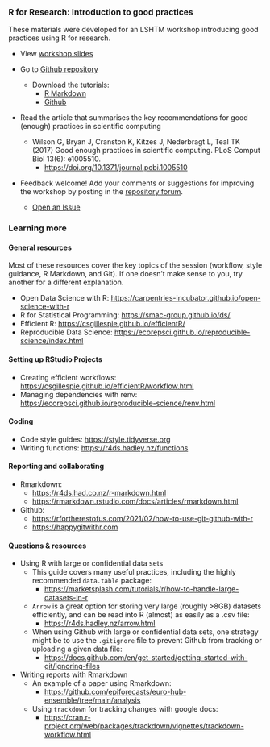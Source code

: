 ### R for Research: Introduction to good practices

These materials were developed for an LSHTM workshop introducing good practices using R for research.

- View [workshop slides](https://docs.google.com/presentation/d/1JvwDl79NHyAVp_u0KgF3MVIP6RuDPa08qmAUW3wyHdM/edit#slide=id.g2b9763de157_0_75)
- Go to [Github repository](https://github.com/kathsherratt/r-for-research/tree/main)
  - Download the tutorials:
    - [R Markdown](tutorials/Rmarkdown-intro.Rmd)
    - [Github](tutorials/Github-intro.Rmd)

- Read the article that summarises the key recommendations for good (enough) practices in scientific computing
  - Wilson G, Bryan J, Cranston K, Kitzes J, Nederbragt L, Teal TK (2017) Good enough practices in scientific computing. PLoS Comput Biol 13(6): e1005510.
    - <https://doi.org/10.1371/journal.pcbi.1005510>
   
- Feedback welcome! Add your comments or suggestions for improving the workshop by posting in the [repository forum](https://github.com/kathsherratt/r-for-research/issues/).
  - [Open an Issue](https://github.com/kathsherratt/r-for-research/issues/new)

### Learning more

#### General resources

Most of these resources cover the key topics of the session (workflow, style guidance, R Markdown, and Git). If one doesn’t make sense to you, try another for a different explanation.

- Open Data Science with R: <https://carpentries-incubator.github.io/open-science-with-r>
- R for Statistical Programming: <https://smac-group.github.io/ds/>
- Efficient R: <https://csgillespie.github.io/efficientR/>
- Reproducible Data Science: <https://ecorepsci.github.io/reproducible-science/index.html>

#### Setting up RStudio Projects

- Creating efficient workflows: <https://csgillespie.github.io/efficientR/workflow.html>
- Managing dependencies with renv: <https://ecorepsci.github.io/reproducible-science/renv.html>

#### Coding

- Code style guides: <https://style.tidyverse.org>
- Writing functions: <https://r4ds.hadley.nz/functions>

#### Reporting and collaborating

- Rmarkdown:
  - <https://r4ds.had.co.nz/r-markdown.html>
  - <https://rmarkdown.rstudio.com/docs/articles/rmarkdown.html> 
- Github:
  - <https://rfortherestofus.com/2021/02/how-to-use-git-github-with-r> 
  - <https://happygitwithr.com>

#### Questions & resources

- Using R with large or confidential data sets 
  - This guide covers many useful practices, including the highly recommended `data.table` package:
    - <https://marketsplash.com/tutorials/r/how-to-handle-large-datasets-in-r>
  - `Arrow` is a great option for storing very large (roughly >8GB) datasets efficiently, and can be read into R (almost) as easily as a .csv file:
    - <https://r4ds.hadley.nz/arrow.html>
  - When using Github with large or confidential data sets, one strategy might be to use the `.gitignore` file to prevent Github from tracking or uploading a given data file:
    - <https://docs.github.com/en/get-started/getting-started-with-git/ignoring-files>
- Writing reports with Rmarkdown
  - An example of a paper using Rmarkdown:
    - <https://github.com/epiforecasts/euro-hub-ensemble/tree/main/analysis>
  - Using `trackdown` for tracking changes with google docs:
    - <https://cran.r-project.org/web/packages/trackdown/vignettes/trackdown-workflow.html>
